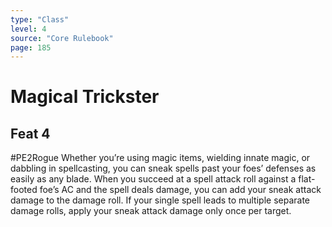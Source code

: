 ```yaml
---
type: "Class"
level: 4
source: "Core Rulebook"
page: 185
---
```

# Magical Trickster
## Feat 4
#PE2Rogue
Whether you’re using magic items, wielding innate magic, or dabbling in spellcasting, you can sneak spells past your foes’ defenses as easily as any blade. When you succeed at a spell attack roll against a flat-footed foe’s AC and the spell deals damage, you can add your sneak attack damage to the damage roll. If your single spell leads to multiple separate damage rolls, apply your sneak attack damage only once per target.